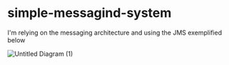 # simple-messagind-system

I'm relying on the messaging architecture and using the JMS exemplified below

![Untitled Diagram (1)](https://user-images.githubusercontent.com/42419543/120479020-d9f86980-c383-11eb-9de0-030de1fc33e6.png)
